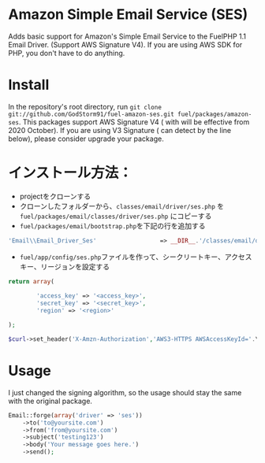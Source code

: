 # Amazon Simple Email Service (SES)

Adds basic support for Amazon's Simple Email Service to the FuelPHP 1.1 Email Driver. (Support AWS Signature V4).
If you are using AWS SDK for PHP, you don't have to do anything.

# Install

In the repository's root directory, run `git clone git://github.com/GodStorm91/fuel-amazon-ses.git fuel/packages/amazon-ses`.
This packages support AWS Signature V4 ( with will be effective from 2020 October).
If you are using V3 Signature ( can detect by the line below), please consider upgrade your package.

# インストール方法：

* projectをクローンする
* クローンしたフォルダーから、`classes/email/driver/ses.php` を`fuel/packages/email/classes/driver/ses.php` にコピーする
* `fuel/packages/email/bootstrap.php`を下記の行を追加する

```php
'Email\\Email_Driver_Ses'                  => __DIR__.'/classes/email/driver/ses.php',
```
* `fuel/app/config/ses.php`ファイルを作って、シークリートキー、アクセスキー、リージョンを設定する

```php
return array(
	
		'access_key' => '<access_key>',
 		'secret_key' => '<secret_key>',
        'region' => '<region>'

);
```

```php
$curl->set_header('X-Amzn-Authorization','AWS3-HTTPS AWSAccessKeyId='.\Config::get('ses.access_key').', Algorithm=HmacSHA256, Signature=' . $signature)
```

# Usage

I just changed the signing algorithm, so the usage should stay the same with the original package.

```php
Email::forge(array('driver' => 'ses'))
	->to('to@yoursite.com')
	->from('from@yoursite.com')
	->subject('testing123')
	->body('Your message goes here.')
	->send();
```

